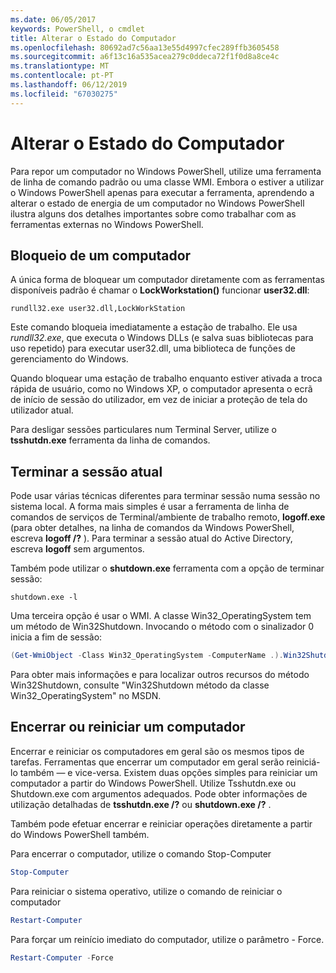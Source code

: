 ```yaml
---
ms.date: 06/05/2017
keywords: PowerShell, o cmdlet
title: Alterar o Estado do Computador
ms.openlocfilehash: 80692ad7c56aa13e55d4997cfec289ffb3605458
ms.sourcegitcommit: a6f13c16a535acea279c0ddeca72f1f0d8a8ce4c
ms.translationtype: MT
ms.contentlocale: pt-PT
ms.lasthandoff: 06/12/2019
ms.locfileid: "67030275"
---
```

# <a name="changing-computer-state"></a>Alterar o Estado do Computador

Para repor um computador no Windows PowerShell, utilize uma ferramenta de linha de comando padrão ou uma classe WMI. Embora o estiver a utilizar o Windows PowerShell apenas para executar a ferramenta, aprendendo a alterar o estado de energia de um computador no Windows PowerShell ilustra alguns dos detalhes importantes sobre como trabalhar com as ferramentas externas no Windows PowerShell.

## <a name="locking-a-computer"></a>Bloqueio de um computador

A única forma de bloquear um computador diretamente com as ferramentas disponíveis padrão é chamar o **LockWorkstation()** funcionar **user32.dll**:

```
rundll32.exe user32.dll,LockWorkStation
```

Este comando bloqueia imediatamente a estação de trabalho. Ele usa *rundll32.exe*, que executa o Windows DLLs (e salva suas bibliotecas para uso repetido) para executar user32.dll, uma biblioteca de funções de gerenciamento do Windows.

Quando bloquear uma estação de trabalho enquanto estiver ativada a troca rápida de usuário, como no Windows XP, o computador apresenta o ecrã de início de sessão do utilizador, em vez de iniciar a proteção de tela do utilizador atual.

Para desligar sessões particulares num Terminal Server, utilize o **tsshutdn.exe** ferramenta da linha de comandos.

## <a name="logging-off-the-current-session"></a>Terminar a sessão atual

Pode usar várias técnicas diferentes para terminar sessão numa sessão no sistema local. A forma mais simples é usar a ferramenta de linha de comandos de serviços de Terminal/ambiente de trabalho remoto, **logoff.exe** (para obter detalhes, na linha de comandos da Windows PowerShell, escreva **logoff /?** ). Para terminar a sessão atual do Active Directory, escreva **logoff** sem argumentos.

Também pode utilizar o **shutdown.exe** ferramenta com a opção de terminar sessão:

```
shutdown.exe -l
```

Uma terceira opção é usar o WMI. A classe Win32_OperatingSystem tem um método de Win32Shutdown. Invocando o método com o sinalizador 0 inicia a fim de sessão:

```powershell
(Get-WmiObject -Class Win32_OperatingSystem -ComputerName .).Win32Shutdown(0)
```

Para obter mais informações e para localizar outros recursos do método Win32Shutdown, consulte "Win32Shutdown método da classe Win32_OperatingSystem" no MSDN.

## <a name="shutting-down-or-restarting-a-computer"></a>Encerrar ou reiniciar um computador

Encerrar e reiniciar os computadores em geral são os mesmos tipos de tarefas. Ferramentas que encerrar um computador em geral serão reiniciá-lo também — e vice-versa. Existem duas opções simples para reiniciar um computador a partir do Windows PowerShell. Utilize Tsshutdn.exe ou Shutdown.exe com argumentos adequados. Pode obter informações de utilização detalhadas de **tsshutdn.exe /?** ou **shutdown.exe /?** .

Também pode efetuar encerrar e reiniciar operações diretamente a partir do Windows PowerShell também.

Para encerrar o computador, utilize o comando Stop-Computer

```powershell
Stop-Computer
```

Para reiniciar o sistema operativo, utilize o comando de reiniciar o computador

```powershell
Restart-Computer
```

Para forçar um reinício imediato do computador, utilize o parâmetro - Force.

```powershell
Restart-Computer -Force
```
